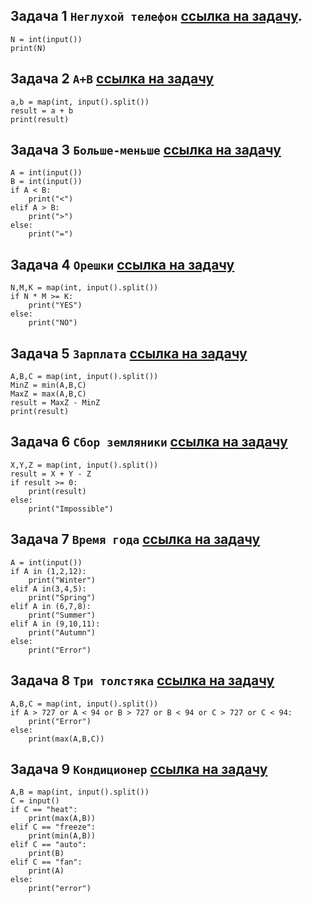## Задача 1 `Неглухой телефон`  [ссылка на задачу](https://acmp.ru/index.asp?main=task&id_task=108&ins=1#solution).
```
N = int(input())
print(N)
```

## Задача 2 `A+B` [ссылка на задачу](https://acmp.ru/index.asp?main=task&id_task=1)
```
a,b = map(int, input().split())
result = a + b
print(result)
```

## Задача 3 `Больше-меньше` [ссылка на задачу](https://acmp.ru/index.asp?main=task&id_task=25&ins=1#solution)
```
A = int(input())
B = int(input())
if A < B:
    print("<")
elif A > B:
    print(">")
else:
    print("=")
```
## Задача 4 `Орешки` [ссылка на задачу](https://acmp.ru/index.asp?main=task&id_task=766)
```
N,M,K = map(int, input().split())
if N * M >= K:
    print("YES")
else:
    print("NO")
```
## Задача 5 `Зарплата` [ссылка на задачу](https://acmp.ru/index.asp?main=task&id_task=21)
```
A,B,C = map(int, input().split())
MinZ = min(A,B,C)
MaxZ = max(A,B,C)
result = MaxZ - MinZ
print(result)
```
## Задача 6 `Сбор земляники` [ссылка на задачу](https://acmp.ru/index.asp?main=task&id_task=755)
```
X,Y,Z = map(int, input().split())
result = X + Y - Z
if result >= 0:
    print(result)
else:
    print("Impossible")
```
## Задача 7 `Время года` [ссылка на задачу](https://acmp.ru/index.asp?main=task&id_task=892&ins=1#solution)
```
A = int(input())
if A in (1,2,12):
    print("Winter")
elif A in(3,4,5):
    print("Spring")
elif A in (6,7,8):
    print("Summer")
elif A in (9,10,11):
    print("Autumn")
else:
    print("Error")
```
## Задача 8 `Три толстяка` [ссылка на задачу](https://acmp.ru/index.asp?main=task&id_task=754)
```
A,B,C = map(int, input().split())
if A > 727 or A < 94 or B > 727 or B < 94 or C > 727 or C < 94:
    print("Error")
else:
    print(max(A,B,C))
```
## Задача 9 `Кондиционер` [ссылка на задачу](https://acmp.ru/index.asp?main=task&id_task=854)
```
A,B = map(int, input().split())
C = input()
if C == "heat":
    print(max(A,B))
elif C == "freeze":
    print(min(A,B))
elif C == "auto":
    print(B)
elif C == "fan":
    print(A)
else:
    print("error")
```
